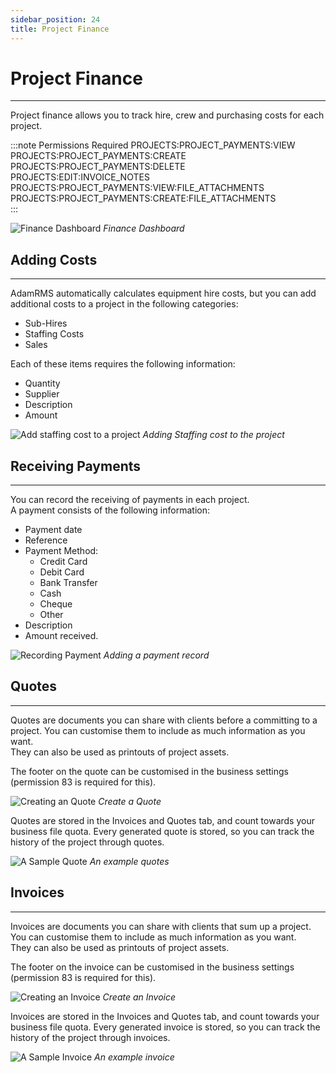 ```yaml
---
sidebar_position: 24
title: Project Finance
---
```


# Project Finance
---

Project finance allows you to track hire, crew and purchasing costs for each project.

:::note Permissions Required
PROJECTS:PROJECT_PAYMENTS:VIEW  
PROJECTS:PROJECT_PAYMENTS:CREATE  
PROJECTS:PROJECT_PAYMENTS:DELETE  
PROJECTS:EDIT:INVOICE_NOTES  
PROJECTS:PROJECT_PAYMENTS:VIEW:FILE_ATTACHMENTS  
PROJECTS:PROJECT_PAYMENTS:CREATE:FILE_ATTACHMENTS  
:::

![Finance Dashboard](/img/tutorial/projects/finance-dashboard.png)
*Finance Dashboard*

## Adding Costs
---

AdamRMS automatically calculates equipment hire costs, but you can add additional costs to a project in the following categories:
- Sub-Hires
- Staffing Costs
- Sales  

Each of these items requires the following information:  
- Quantity
- Supplier
- Description
- Amount

![Add staffing cost to a project](/img/tutorial/projects/finance-add.png)
*Adding Staffing cost to the project*

## Receiving Payments
---

You can record the receiving of payments in each project.  
A payment consists of the following information:

- Payment date
- Reference
- Payment Method:
  - Credit Card
  - Debit Card
  - Bank Transfer
  - Cash
  - Cheque
  - Other
- Description
- Amount received.

![Recording Payment](/img/tutorial/projects/payment-recieved.png)
*Adding a payment record*

## Quotes
---
Quotes are documents you can share with clients before a committing to a project. You can customise them to include as much information as you want.  
They can also be used as printouts of project assets.

The footer on the quote can be customised in the business settings (permission 83 is required for this).


![Creating an Quote](/img/tutorial/projects/finance-quote-new.png)
*Create a Quote*

Quotes are stored in the Invoices and Quotes tab, and count towards your business file quota.
Every generated quote is stored, so you can track the history of the project through quotes.

![A Sample Quote](/img/tutorial/projects/finance-quote.png)
*An example quotes*


## Invoices
---
Invoices are documents you can share with clients that sum up a project. You can customise them to include as much information as you want.  
They can also be used as printouts of project assets. 

The footer on the invoice can be customised in the business settings (permission 83 is required for this).


![Creating an Invoice](/img/tutorial/projects/finance-invoice-new.png)
*Create an Invoice*

Invoices are stored in the Invoices and Quotes tab, and count towards your business file quota.
Every generated invoice is stored, so you can track the history of the project through invoices.

![A Sample Invoice](/img/tutorial/projects/finance-invoice.png)
*An example invoice*
